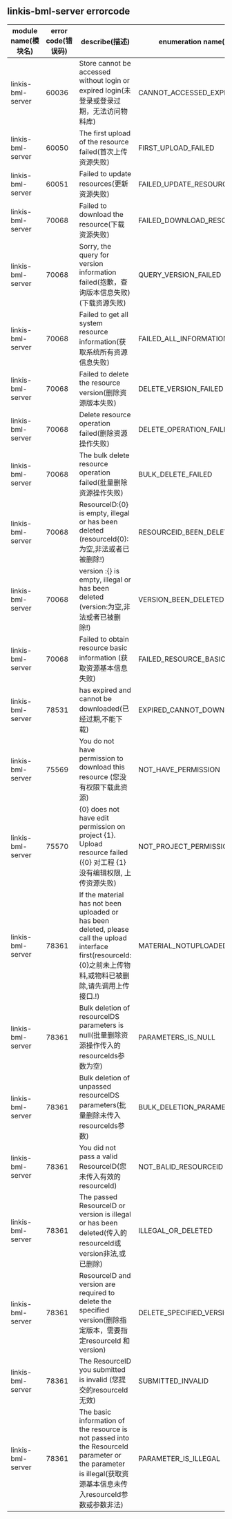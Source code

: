 ## linkis-bml-server  errorcode

| module name(模块名) | error code(错误码)  | describe(描述) |enumeration name(枚举)| Exception Class(类名)|
| -------- | -------- | ----- |-----|-----|
|linkis-bml-server |60036|Store cannot be accessed without login or expired login(未登录或登录过期，无法访问物料库)|CANNOT_ACCESSED_EXPIRED|BmlServerErrorCodeSummary|
|linkis-bml-server |60050|The first upload of the resource failed(首次上传资源失败)|FIRST_UPLOAD_FAILED|BmlServerErrorCodeSummary|
|linkis-bml-server |60051|Failed to update resources(更新资源失败)|FAILED_UPDATE_RESOURCES|BmlServerErrorCodeSummary|
|linkis-bml-server |70068|Failed to download the resource(下载资源失败)|FAILED_DOWNLOAD_RESOURCE|BmlServerErrorCodeSummary|
|linkis-bml-server |70068|Sorry, the query for version information failed(抱歉，查询版本信息失败)(下载资源失败)|QUERY_VERSION_FAILED|BmlServerErrorCodeSummary|
|linkis-bml-server |70068|Failed to get all system resource information(获取系统所有资源信息失败)|FAILED_ALL_INFORMATION|BmlServerErrorCodeSummary|
|linkis-bml-server |70068| Failed to delete the resource version(删除资源版本失败)|DELETE_VERSION_FAILED|BmlServerErrorCodeSummary|
|linkis-bml-server |70068|Delete resource operation failed(删除资源操作失败)|DELETE_OPERATION_FAILED|BmlServerErrorCodeSummary|
|linkis-bml-server |70068|The bulk delete resource operation failed(批量删除资源操作失败)|BULK_DELETE_FAILED|BmlServerErrorCodeSummary|
|linkis-bml-server |70068|ResourceID:{0} is empty, illegal or has been deleted (resourceId{0}:为空,非法或者已被删除!)|RESOURCEID_BEEN_DELETED|BmlServerErrorCodeSummary|
|linkis-bml-server |70068|version :{} is empty, illegal or has been deleted (version:为空,非法或者已被删除!)|VERSION_BEEN_DELETED|BmlServerErrorCodeSummary|
|linkis-bml-server |70068|Failed to obtain resource basic information (获取资源基本信息失败)|FAILED_RESOURCE_BASIC|BmlServerErrorCodeSummary|
|linkis-bml-server |78531| has expired and cannot be downloaded(已经过期,不能下载)|EXPIRED_CANNOT_DOWNLOADED|BmlServerErrorCodeSummary|
|linkis-bml-server |75569|You do not have permission to download this resource (您没有权限下载此资源)|NOT_HAVE_PERMISSION|BmlServerErrorCodeSummary|
|linkis-bml-server |75570| {0} does not have edit permission on project {1}. Upload resource failed ({0} 对工程 {1} 没有编辑权限, 上传资源失败)|NOT_PROJECT_PERMISSION|BmlServerErrorCodeSummary|
|linkis-bml-server |78361|If the material has not been uploaded or has been deleted, please call the upload interface first(resourceId:{0}之前未上传物料,或物料已被删除,请先调用上传接口.!)|MATERIAL_NOTUPLOADED_DELETED|BmlServerErrorCodeSummary|
|linkis-bml-server |78361|Bulk deletion of  resourceIDS parameters is null(批量删除资源操作传入的resourceIds参数为空)|PARAMETERS_IS_NULL|BmlServerErrorCodeSummary|
|linkis-bml-server |78361|Bulk deletion of unpassed resourceIDS parameters(批量删除未传入resourceIds参数)|BULK_DELETION_PARAMETERS|BmlServerErrorCodeSummary|
|linkis-bml-server |78361|You did not pass a valid ResourceID(您未传入有效的resourceId)|NOT_BALID_RESOURCEID|BmlServerErrorCodeSummary|
|linkis-bml-server |78361|The passed ResourceID or version is illegal or has been deleted(传入的resourceId或version非法,或已删除)|ILLEGAL_OR_DELETED|BmlServerErrorCodeSummary|
|linkis-bml-server |78361|ResourceID and version are required to delete the specified version(删除指定版本，需要指定resourceId 和 version)|DELETE_SPECIFIED_VERSION|BmlServerErrorCodeSummary|
|linkis-bml-server |78361|The ResourceID you submitted is invalid (您提交的resourceId无效)|SUBMITTED_INVALID|BmlServerErrorCodeSummary|
|linkis-bml-server |78361|The basic information of the resource is not passed into the ResourceId parameter or the parameter is illegal(获取资源基本信息未传入resourceId参数或参数非法)|PARAMETER_IS_ILLEGAL|BmlServerErrorCodeSummary|

